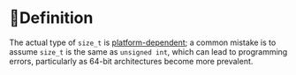 # 📝Definition
The actual type of `size_t` is <u>platform-dependent</u>; a common mistake is to assume `size_t` is the same as `unsigned int`, which can lead to programming errors, particularly as 64-bit architectures become more prevalent.
